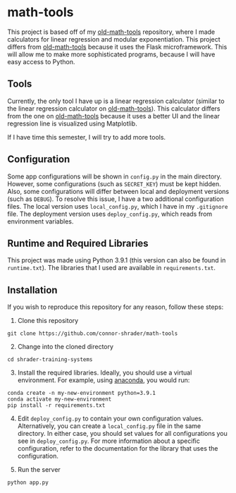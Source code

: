 # math-tools

This project is based off of my [old-math-tools](https://github.com/connor-shrader/old-math-tools) repository, where I made calculators for linear regression and modular exponentiation. This project differs from [old-math-tools](https://github.com/connor-shrader/old-math-tools) because it uses the Flask microframework. This will allow me to make more sophisticated programs, because I will have easy access to Python.

## Tools

Currently, the only tool I have up is a linear regression calculator (similar to the linear regression calculator on [old-math-tools](https://github.com/connor-shrader/old-math-tools)). This calculator differs from the one on [old-math-tools](https://github.com/connor-shrader/old-math-tools) because it uses a better UI and the linear regression line is visualized using Matplotlib.

If I have time this semester, I will try to add more tools.

## Configuration

Some app configurations will be shown in `config.py` in the main directory. However, some configurations (such as `SECRET_KEY`) must be kept hidden. Also, some configurations will differ between local and deployment versions (such as `DEBUG`). To resolve this issue, I have a two additional configuration files. The local version uses `local_config.py`, which I have in my `.gitignore` file. The deployment version uses `deploy_config.py`, which reads from environment variables.

## Runtime and Required Libraries

This project was made using Python 3.9.1 (this version can also be found in `runtime.txt`). The libraries that I used are available in `requirements.txt`.

## Installation

If you wish to reproduce this repository for any reason, follow these steps:

1. Clone this repository

```
git clone https://github.com/connor-shrader/math-tools
```

2. Change into the cloned directory

```
cd shrader-training-systems
```

3. Install the required libraries. Ideally, you should use a virtual environment. For example, using [anaconda](https://www.anaconda.com/), you would run:

```
conda create -n my-new-environment python=3.9.1
conda activate my-new-environment
pip install -r requirements.txt
```

4. Edit `deploy_config.py` to contain your own configuration values. Alternatively, you can create a `local_config.py` file in the same directory. In either case, you should set values for all configurations you see in `deploy_config.py`. For more information about a specific configuration, refer to the documentation for the library that uses the configuration.

5. Run the server

```
python app.py
```
